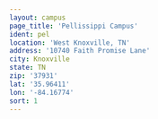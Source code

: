 ```yaml
---
layout: campus
page_title: 'Pellissippi Campus'
ident: pel
location: 'West Knoxville, TN'
address: '10740 Faith Promise Lane'
city: Knoxville
state: TN
zip: '37931'
lat: '35.96411'
lon: '-84.16774'
sort: 1
---
```

